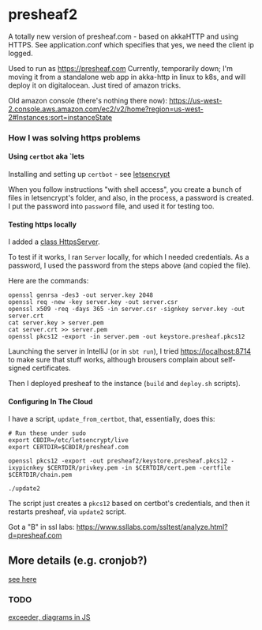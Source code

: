 # presheaf2
A totally new version of presheaf.com - based on akkaHTTP and using HTTPS.
See application.conf which specifies that yes, we need the client ip logged.

Used to run as https://presheaf.com
Currently, temporarily down; I'm moving it from a standalone web app in akka-http in linux to k8s, and will deploy it on digitalocean.
Just tired of amazon tricks.

Old amazon console (there's nothing there now): https://us-west-2.console.aws.amazon.com/ec2/v2/home?region=us-west-2#Instances:sort=instanceState

### How I was solving https problems

#### Using `certbot` aka `lets

Installing and setting up `certbot` - see [letsencrypt](https://letsencrypt.org/getting-started/)

When you follow instructions "with shell access", you create a bunch of files in letsencrypt's folder, and also, in the process, a password is created. I put the password into `password` file, and used it for testing too.

#### Testing https locally
I added a [class HttpsServer](https://github.com/vpatryshev/presheaf2/blob/master/src/main/scala/com/presheaf/http/HttpsServer.scala).

To test if it works, I ran `Server` locally, for which I needed credentials. 
As a password, I used the password from the steps above (and copied the file).

Here are the commands:
```shell script
openssl genrsa -des3 -out server.key 2048
openssl req -new -key server.key -out server.csr
openssl x509 -req -days 365 -in server.csr -signkey server.key -out server.crt
cat server.key > server.pem
cat server.crt >> server.pem 
openssl pkcs12 -export -in server.pem -out keystore.presheaf.pkcs12
```

Launching the server in IntelliJ (or in `sbt run`), I tried [https://localhost:8714](https://localhost:8714) to make sure that stuff works, although brousers complain about self-signed certificates.

Then I deployed presheaf to the instance (`build` and `deploy.sh` scripts).

#### Configuring In The Cloud
I have a script, `update_from_certbot`, that, essentially, does this:
```shell script
# Run these under sudo
export CBDIR=/etc/letsencrypt/live
export CERTDIR=$CBDIR/presheaf.com

openssl pkcs12 -export -out presheaf2/keystore.presheaf.pkcs12 -ixypicnkey $CERTDIR/privkey.pem -in $CERTDIR/cert.pem -certfile $CERTDIR/chain.pem

./update2
```

The script just creates a `pkcs12` based on certbot's credentials, and then it restarts presheaf, via `update2` script.

Got a "B" in ssl labs: https://www.ssllabs.com/ssltest/analyze.html?d=presheaf.com

## More details (e.g. cronjob?)
[see here](https://certbot.eff.org/lets-encrypt/ubuntufocal-other)

### TODO
[exceeder, diagrams in JS](https://github.com/exceeder/presheaf/blob/master/public/js/xypic.js)
